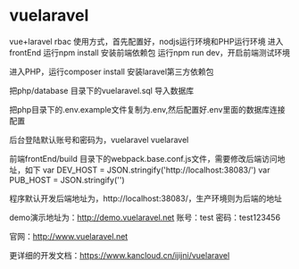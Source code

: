 # vuelaravel
vue+laravel rbac
使用方式，首先配置好，nodjs运行环境和PHP运行环境
进入frontEnd
运行npm install 安装前端依赖包 运行npm run dev，开启前端测试环境

进入PHP，运行composer install 安装laravel第三方依赖包

把php/database 目录下的vuelaravel.sql 导入数据库

把php目录下的.env.example文件复制为.env,然后配置好.env里面的数据库连接配置

后台登陆默认账号和密码为，vuelaravel vuelaravel

前端frontEnd/build 目录下的webpack.base.conf.js文件，需要修改后端访问地址，如下
var DEV_HOST = JSON.stringify('http://localhost:38083/')
var PUB_HOST = JSON.stringify('')

程序默认开发后端地址为，http://localhost:38083/，生产环境则为后端的地址


demo演示地址为：http://demo.vuelaravel.net 账号：test 密码：test123456

官网：http://www.vuelaravel.net

更详细的开发文档：https://www.kancloud.cn/ijijni/vuelaravel




